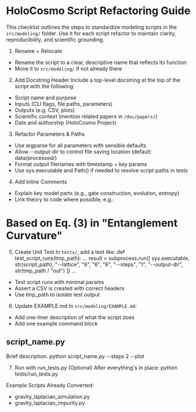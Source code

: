 # HoloCosmo Script Refactoring Guide

This checklist outlines the steps to standardize modeling scripts in the `src/modeling/` folder.
Use it for each script refactor to maintain clarity, reproducibility, and scientific grounding.

1. Rename + Relocate
- Rename the script to a clear, descriptive name that reflects its function
- Move it to `src/modeling/` if not already there

2. Add Docstring Header
Include a top-level docstring at the top of the script with the following:
- Script name and purpose
- Inputs (CLI flags, file paths, parameters)
- Outputs (e.g. CSV, plots)
- Scientific context (mention related papers in `/doc/papers/`)
- Date and authorship (HoloCosmo Project)

3. Refactor Parameters & Paths
- Use argparse for all parameters with sensible defaults
- Allow --output-dir to control file saving location (default: data/processed/)
- Format output filenames with timestamp + key params
- Use sys.executable and Path() if needed to resolve script paths in tests

4. Add Inline Comments
- Explain key model parts (e.g., gate construction, evolution, entropy)
- Link theory to code where possible, e.g.:
 # Based on Eq. (3) in "Entanglement Curvature"

5. Create Unit Test
In `tests/`, add a test like:
 def test_script_runs(tmp_path):
 ...
 result = subprocess.run([
 sys.executable, str(script_path),
 "--lattice", "6", "6", "6",
 "--steps", "1",
 "--output-dir", str(tmp_path / "out")
 ])
 ...
- Test script runs with minimal params
- Assert a CSV is created with correct headers
- Use tmp_path to isolate test output

6. Update EXAMPLE.md
In `src/modeling/EXAMPLE.md`:
- Add one-liner description of what the script does
- Add one example command block
 ## script_name.py
 Brief description.
 python script_name.py --steps 2 --plot

7. Run with run_tests.py (Optional)
After everything's in place:
 python tests/run_tests.py

Example Scripts Already Converted:
- gravity_laplacian_simulation.py
- gravity_laplacian_impurity.py